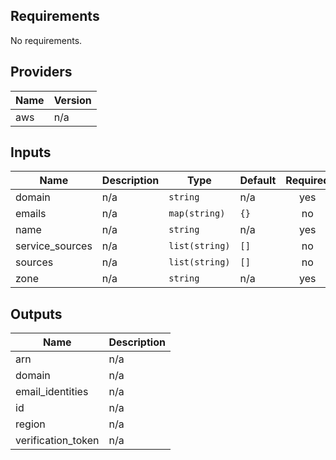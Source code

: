 ## Requirements

No requirements.

## Providers

| Name | Version |
|------|---------|
| aws | n/a |

## Inputs

| Name | Description | Type | Default | Required |
|------|-------------|------|---------|:--------:|
| domain | n/a | `string` | n/a | yes |
| emails | n/a | `map(string)` | `{}` | no |
| name | n/a | `string` | n/a | yes |
| service\_sources | n/a | `list(string)` | `[]` | no |
| sources | n/a | `list(string)` | `[]` | no |
| zone | n/a | `string` | n/a | yes |

## Outputs

| Name | Description |
|------|-------------|
| arn | n/a |
| domain | n/a |
| email\_identities | n/a |
| id | n/a |
| region | n/a |
| verification\_token | n/a |

